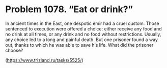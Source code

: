 # Problem 1078. “Eat or drink?”

In ancient times in the East, one despotic emir had a cruel custom. Those sentenced to execution were offered a choice: either receive any food and no drink at all times, or any drink and no food without restrictions. Usually, any choice led to a long and painful death. But one prisoner found a way out, thanks to which he was able to save his life. What did the prisoner choose?

(https://www.trizland.ru/tasks/5525/)
